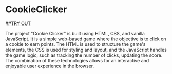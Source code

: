 # CookieClicker
##[TRY OUT](https://zibi95.github.io/CookieClicker/)

The project "Cookie Clicker" is built using HTML, CSS, and vanilla JavaScript.
It is a simple web-based game where the objective is to click on a cookie to earn points.
The HTML is used to structure the game's elements, the CSS is used for styling and layout,
and the JavaScript handles the game logic, such as tracking the number of clicks, updating the score.
The combination of these technologies allows for an interactive and enjoyable user experience in the browser.
